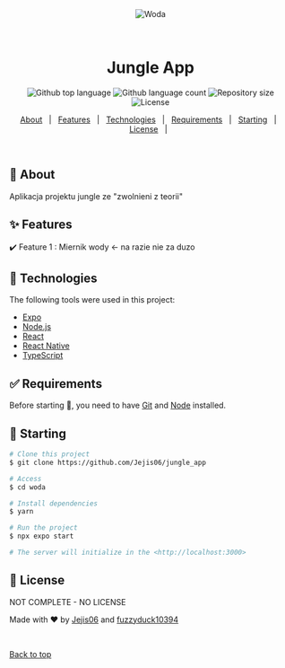 <div align="center" id="top"> 
  <img src="./.github/app.gif" alt="Woda" />

  &#xa0;

  <!-- <a href="https://woda.netlify.app">Demo</a> -->
</div>

<h1 align="center">Jungle App</h1>

<p align="center">
  <img alt="Github top language" src="https://img.shields.io/github/languages/top/Jejis06/jungle_app?color=56BEB8">

  <img alt="Github language count" src="https://img.shields.io/github/languages/count/Jejis06/jungle_app?color=56BEB8">

  <img alt="Repository size" src="https://img.shields.io/github/repo-size/Jejis06/jungle_app?color=56BEB8">

  <img alt="License" src="https://img.shields.io/github/license/Jejis06/jungle_app?color=56BEB8">

  <!-- <img alt="Github issues" src="https://img.shields.io/github/issues/{{YOUR_GITHUB_USERNAME}}/woda?color=56BEB8" /> -->

  <!-- <img alt="Github forks" src="https://img.shields.io/github/forks/{{YOUR_GITHUB_USERNAME}}/woda?color=56BEB8" /> -->

  <!-- <img alt="Github stars" src="https://img.shields.io/github/stars/{{YOUR_GITHUB_USERNAME}}/woda?color=56BEB8" /> -->
</p>

<!-- Status -->

<!-- <h4 align="center"> 
	🚧  Woda 🚀 Under construction...  🚧
</h4> 

<hr> -->

<p align="center">
  <a href="#dart-about">About</a> &#xa0; | &#xa0; 
  <a href="#sparkles-features">Features</a> &#xa0; | &#xa0;
  <a href="#rocket-technologies">Technologies</a> &#xa0; | &#xa0;
  <a href="#white_check_mark-requirements">Requirements</a> &#xa0; | &#xa0;
  <a href="#checkered_flag-starting">Starting</a> &#xa0; | &#xa0;
  <a href="#memo-license">License</a> &#xa0; | &#xa0;
</p>

<br>

## :dart: About ##

Aplikacja projektu jungle ze "zwolnieni z teorii"

## :sparkles: Features ##

:heavy_check_mark: Feature 1 : Miernik wody <- na razie nie za duzo

## :rocket: Technologies ##

The following tools were used in this project:

- [Expo](https://expo.io/)
- [Node.js](https://nodejs.org/en/)
- [React](https://pt-br.reactjs.org/)
- [React Native](https://reactnative.dev/)
- [TypeScript](https://www.typescriptlang.org/)

## :white_check_mark: Requirements ##

Before starting :checkered_flag:, you need to have [Git](https://git-scm.com) and [Node](https://nodejs.org/en/) installed.

## :checkered_flag: Starting ##

```bash
# Clone this project
$ git clone https://github.com/Jejis06/jungle_app

# Access
$ cd woda

# Install dependencies
$ yarn

# Run the project
$ npx expo start

# The server will initialize in the <http://localhost:3000>
```

## :memo: License ##

NOT COMPLETE - NO LICENSE


Made with :heart: by <a href="https://github.com/Jejis06" target="_blank">Jejis06</a> and <a href="https://github.com/fuzzyduck10394" target="_blank">fuzzyduck10394</a>

&#xa0;

<a href="#top">Back to top</a>
